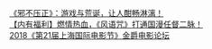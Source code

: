   
[《邪不压正》：游戏与荒诞，让人酣畅淋漓！](http://www.dianyue.me/archives/190/6oo33o9i5aqwbexs/)  
[【内有福利】燃情热血，《风语咒》打通国漫任督二脉！](http://www.dianyue.me/archives/394/2n7wuqipyt3vqkoq/)  
[2018《第21届上海国际电影节》金爵电影论坛](http://www.dianyue.me/archives/738/x8q2wp7m8xhlq1ym/)